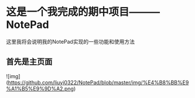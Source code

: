 # 这是一个我完成的期中项目———NotePad
这里我将会说明我的NotePad实现的一些功能和使用方法

## 首先是主页面
![img] (https://github.com/liuyi0322/NotePad/blob/master/img/%E4%B8%BB%E9%A1%B5%E9%9D%A2.png)

